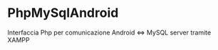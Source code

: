 PhpMySqlAndroid
===============

Interfaccia Php per comunicazione Android &lt;=> MySQL server tramite XAMPP

